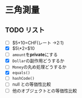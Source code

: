 # 三角測量

## TODO リスト

- [ ] $5+10=CHF(レート →2:1)
- [x] $5\*2=$10
- [ ] `amount`を**private**にする
- [x] `Dollar`の副作用どうするか
- [ ] `Money`の丸め処理どうするか
- [x] `equals()`
- [ ] `hashCode()`
- [ ] null との等価性比較
- [ ] 他のオブジェクトとの等価性比較

